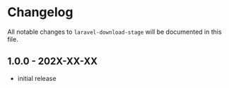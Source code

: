 # Changelog

All notable changes to `laravel-download-stage` will be documented in this file.

## 1.0.0 - 202X-XX-XX

- initial release
